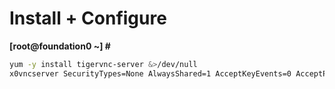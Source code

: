 # Install + Configure

**[root@foundation0 ~] #**

```bash
yum -y install tigervnc-server &>/dev/null
x0vncserver SecurityTypes=None AlwaysShared=1 AcceptKeyEvents=0 AcceptPointerEvents=0 rfbport=5999 &
```
